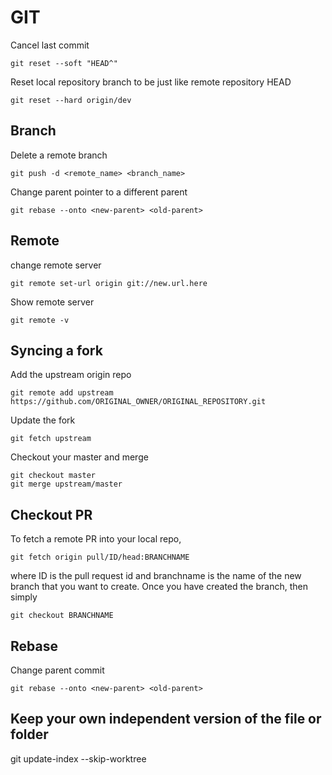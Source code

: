 # GIT

Cancel last commit

    git reset --soft "HEAD^"

Reset local repository branch to be just like remote repository HEAD

    git reset --hard origin/dev

## Branch

Delete a remote branch

    git push -d <remote_name> <branch_name>

Change parent pointer to a different parent

    git rebase --onto <new-parent> <old-parent>

## Remote

change remote server

    git remote set-url origin git://new.url.here

Show remote server

    git remote -v

## Syncing a fork

Add the upstream origin repo

    git remote add upstream https://github.com/ORIGINAL_OWNER/ORIGINAL_REPOSITORY.git

Update the fork

    git fetch upstream

Checkout your master and merge

    git checkout master
    git merge upstream/master

## Checkout PR

To fetch a remote PR into your local repo,

	git fetch origin pull/ID/head:BRANCHNAME

where ID is the pull request id and branchname is the name of the new branch that you want to create. Once you have created the branch, then simply

	git checkout BRANCHNAME

## Rebase

Change parent commit

	git rebase --onto <new-parent> <old-parent>

## Keep your own independent version of the file or folder

  git update-index --skip-worktree <file>
